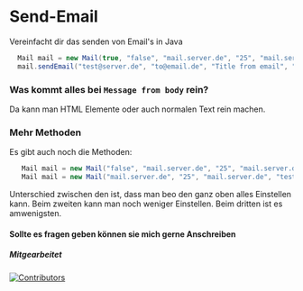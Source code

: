 # Send-Email

Vereinfacht dir das senden von Email's in Java

```java
  Mail mail = new Mail(true, "false", "mail.server.de", "25", "mail.server.de", "test@server.de", "");
  mail.sendEmail("test@server.de", "to@email.de", "Title from email", "Message from body");
```

### Was kommt alles bei ```Message from body``` rein?

Da kann man HTML Elemente oder auch normalen Text rein machen.

### Mehr Methoden

Es gibt auch noch die Methoden:
```java
   Mail mail = new Mail("false", "mail.server.de", "25", "mail.server.de", "test@server.de", "");
   Mail mail = new Mail("mail.server.de", "25", "mail.server.de", "test@server.de", "");
```

Unterschied zwischen den ist, dass man beo den ganz oben alles Einstellen kann. Beim zweiten kann man noch weniger Einstellen.
Beim dritten ist es amwenigsten.

#### Sollte es fragen geben können sie mich gerne Anschreiben

##### Mitgearbeitet

<a href="https://github.com/Optischa/Send-Email/graphs/contributors">
  <img src="https://contrib.rocks/image?repo=Optischa/Send-Email" alt="Contributors"/>
</a>
